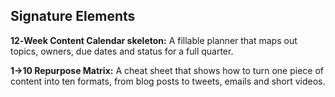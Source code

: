 ## Signature Elements

**12‑Week Content Calendar skeleton:** A fillable planner that maps out topics, owners, due dates and status for a full quarter.

**1→10 Repurpose Matrix:** A cheat sheet that shows how to turn one piece of content into ten formats, from blog posts to tweets, emails and short videos.
